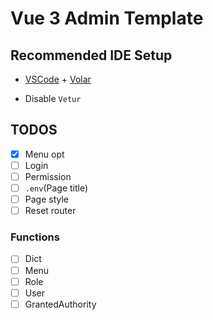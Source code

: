 # Vue 3 Admin Template

## Recommended IDE Setup

- [VSCode](https://code.visualstudio.com/) + [Volar](https://marketplace.visualstudio.com/items?itemName=johnsoncodehk.volar)

- Disable `Vetur`

## TODOS

- [X] Menu opt
- [ ] Login
- [ ] Permission
- [ ] `.env`(Page title)
- [ ] Page style
- [ ] Reset router

### Functions

- [ ] Dict
- [ ] Menu
- [ ] Role
- [ ] User
- [ ] GrantedAuthority
